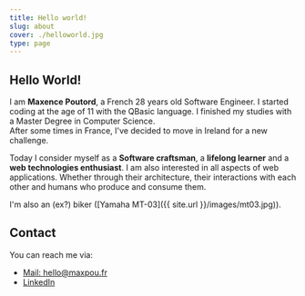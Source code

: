 ```yaml
---
title: Hello world!
slug: about
cover: ./helloworld.jpg
type: page
---
```


## Hello World!

I am **Maxence Poutord**, a French 28 years old Software Engineer. I started coding at the age of 11 with the QBasic language. I finished my studies with a Master Degree in Computer Science.  
After some times in France, I've decided to move in Ireland for a new challenge.

Today I consider myself as a **Software craftsman**, a **lifelong learner** and a **web technologies enthusiast**. I am also interested in all aspects of web applications. Whether through their architecture, their interactions with each other and humans who produce and consume them.

I'm also an (ex?) biker ([Yamaha MT-03]({{ site.url }}/images/mt03.jpg)).

## Contact

You can reach me via:

* [Mail: hello@maxpou.fr](mailto:hello@maxpou.fr)
* [LinkedIn](http://fr.linkedin.com/in/maxpou)
